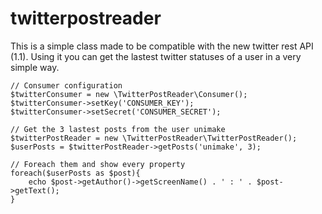twitterpostreader
=================

This is a simple class made to be compatible with the new twitter rest API (1.1). Using it you can get
the lastest twitter statuses of a user in a very simple way.

```
// Consumer configuration
$twitterConsumer = new \TwitterPostReader\Consumer();
$twitterConsumer->setKey('CONSUMER_KEY');
$twitterConsumer->setSecret('CONSUMER_SECRET');

// Get the 3 lastest posts from the user unimake
$twitterPostReader = new \TwitterPostReader\TwitterPostReader();
$userPosts = $twitterPostReader->getPosts('unimake', 3);

// Foreach them and show every property
foreach($userPosts as $post){
	echo $post->getAuthor()->getScreenName() . ' : ' . $post->getText();
}
```